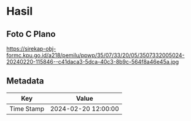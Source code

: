 # Hasil

## Foto C Plano

https://sirekap-obj-formc.kpu.go.id/a218/pemilu/ppwp/35/07/33/20/05/3507332005024-20240220-115846--c41daca3-5dca-40c3-8b9c-564f8a46e45a.jpg


## Metadata

| Key        | Value               |
| ---------- | ------------------- |
| Time Stamp | 2024-02-20 12:00:00 |



